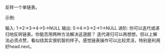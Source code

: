 反转一个单链表。

示例:

输入: 1->2->3->4->5->NULL
输出: 5->4->3->2->1->NULL
进阶:
你可以迭代或递归地反转链表。你能否用两种方法解决这道题？
迭代递归可以再想想，但以上解法必须点赞，看似绕其实很机智的样子。感觉链表操作可以比较灵活，特别是利用好head.next。
